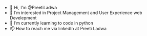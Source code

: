 - 👋 Hi, I’m @PreetiLadwa
- 👀 I’m interested in Project Management and User Experience web Develepment
- 🌱 I’m currently learning to code in python 
- 📫 How to reach me via linkedIn at Preeti Ladwa

<!---
PreetiLadwa/PreetiLadwa is a ✨ special ✨ repository because its `README.md` (this file) appears on your GitHub profile.
You can click the Preview link to take a look at your changes.
--->
